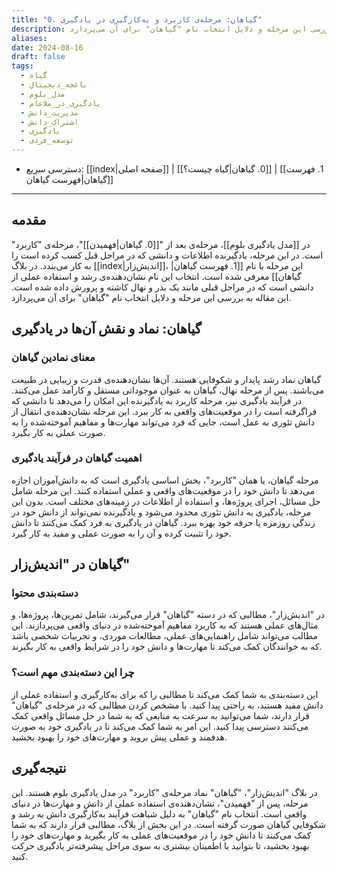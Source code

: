 ```yaml
---
title: "0. گیاهان: مرحله‌ی کاربرد و به‌کارگیری در یادگیری"
description: در مدل یادگیری بلوم، مرحله‌ی بعد از "فهمیدن"، یعنی مرحله سوم "کاربرد" است. در این مرحله، یادگیرنده اطلاعات و دانشی که در مراحل قبل کسب کرده است را به کار می‌بندد. در بلاگ "اندیش‌زار"، این مرحله با نام "گیاهان" معرفی شده است. انتخاب این نام نشان‌دهنده‌ی رشد و استفاده عملی از دانشی است که در مراحل قبلی مانند یک بذر و نهال کاشته و پرورش داده شده است. این مقاله به بررسی این مرحله و دلایل انتخاب نام "گیاهان" برای آن می‌پردازد.
aliases: 
date: 2024-08-16
draft: false
tags:
  - گیاه
  - باغچه_دیجیتال
  - مدل_بلوم
  - یادگیری_در_ملاعام
  - مدیریت_دانش
  - اشتراک_دانش
  - یادگیری
  - توسعه_فردی
---
```

- دسترسی سریع: [[index|صفحه اصلی]] | [[0. گیاهان|گیاه چیست؟]] | [[1. فهرست گیاهان|فهرست گیاهان]]
---
## مقدمه

در [[مدل یادگیری بلوم]]، مرحله‌ی بعد از "[[0. گیاهان|فهمیدن]]"، مرحله‌ی "کاربرد" است. در این مرحله، یادگیرنده اطلاعات و دانشی که در مراحل قبل کسب کرده است را به کار می‌بندد. در بلاگ [[index|اندیش‌زار]]، این مرحله با نام [[1. فهرست گیاهان|گیاهان]] معرفی شده است. انتخاب این نام نشان‌دهنده‌ی رشد و استفاده عملی از دانشی است که در مراحل قبلی مانند یک بذر و نهال کاشته و پرورش داده شده است. این مقاله به بررسی این مرحله و دلایل انتخاب نام "گیاهان" برای آن می‌پردازد.

## گیاهان: نماد و نقش آن‌ها در یادگیری

### معنای نمادین گیاهان

گیاهان نماد رشد پایدار و شکوفایی هستند. آن‌ها نشان‌دهنده‌ی قدرت و زیبایی در طبیعت می‌باشند. پس از مرحله نهال، گیاهان به عنوان موجوداتی مستقل و کارآمد عمل می‌کنند. در فرآیند یادگیری نیز، مرحله کاربرد به یادگیرنده این امکان را می‌دهد تا دانشی که فراگرفته است را در موقعیت‌های واقعی به کار ببرد. این مرحله نشان‌دهنده‌ی انتقال از دانش تئوری به عمل است، جایی که فرد می‌تواند مهارت‌ها و مفاهیم آموخته‌شده را به صورت عملی به کار بگیرد.

### اهمیت گیاهان در فرآیند یادگیری

مرحله گیاهان، یا همان "کاربرد"، بخش اساسی یادگیری است که به دانش‌آموزان اجازه می‌دهد تا دانش خود را در موقعیت‌های واقعی و عملی استفاده کنند. این مرحله شامل حل مسائل، اجرای پروژه‌ها، و استفاده از اطلاعات در زمینه‌های مختلف است. بدون این مرحله، یادگیری به دانش تئوری محدود می‌شود و یادگیرنده نمی‌تواند از دانش خود در زندگی روزمره یا حرفه خود بهره ببرد. گیاهان در یادگیری به فرد کمک می‌کنند تا دانش خود را تثبیت کرده و آن را به صورت عملی و مفید به کار گیرد.

## گیاهان در "اندیش‌زار"

### دسته‌بندی محتوا

در "اندیش‌زار"، مطالبی که در دسته "گیاهان" قرار می‌گیرند، شامل تمرین‌ها، پروژه‌ها، و مثال‌های عملی هستند که به کاربرد مفاهیم آموخته‌شده در دنیای واقعی می‌پردازند. این مطالب می‌تواند شامل راهنمایی‌های عملی، مطالعات موردی، و تجربیات شخصی باشد که به خوانندگان کمک می‌کند تا مهارت‌ها و دانش خود را در شرایط واقعی به کار بگیرند.

### چرا این دسته‌بندی مهم است؟

این دسته‌بندی به شما کمک می‌کند تا مطالبی را که برای به‌کارگیری و استفاده عملی از دانش مفید هستند، به راحتی پیدا کنید. با مشخص کردن مطالبی که در مرحله‌ی "گیاهان" قرار دارند، شما می‌توانید به سرعت به منابعی که به شما در حل مسائل واقعی کمک می‌کنند دسترسی پیدا کنید. این امر به شما کمک می‌کند تا در یادگیری خود به صورت هدفمند و عملی پیش بروید و مهارت‌های خود را بهبود بخشید.

## نتیجه‌گیری

در بلاگ "اندیش‌زار"، "گیاهان" نماد مرحله‌ی "کاربرد" در مدل یادگیری بلوم هستند. این مرحله، پس از "فهمیدن"، نشان‌دهنده‌ی استفاده عملی از دانش و مهارت‌ها در دنیای واقعی است. انتخاب نام "گیاهان" به دلیل شباهت فرآیند به‌کارگیری دانش به رشد و شکوفایی گیاهان صورت گرفته است. در این بخش از بلاگ، مطالبی قرار دارند که به شما کمک می‌کنند تا دانش خود را در موقعیت‌های عملی به کار بگیرید و مهارت‌های خود را بهبود بخشید، تا بتوانید با اطمینان بیشتری به سوی مراحل پیشرفته‌تر یادگیری حرکت کنید.